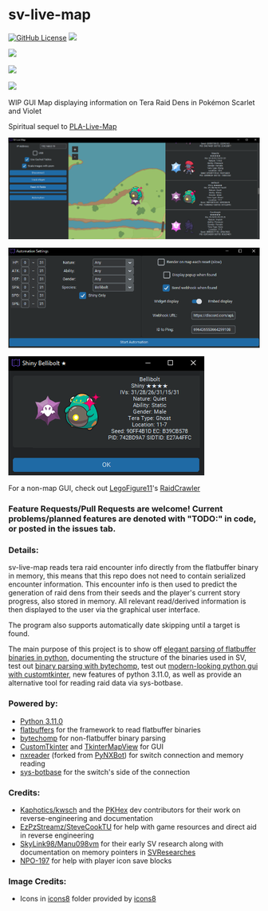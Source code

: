 # sv-live-map
[![GitHub License](https://img.shields.io/github/license/Lincoln-LM/sv-live-map?color=ff69b4)](https://github.com/Lincoln-LM/sv-live-map/blob/master/LICENSE)
[![](https://img.shields.io/github/actions/workflow/status/Lincoln-LM/sv-live-map/main.yml?branch=master)](https://github.com/Lincoln-LM/sv-live-map/actions/workflows/main.yml)

[![](https://img.shields.io/badge/Windows%20Executable-Direct%20Download-blue)](https://nightly.link/Lincoln-LM/sv-live-map/workflows/main/master/windows-build.zip)

[![](https://img.shields.io/badge/Linux%20Executable-Direct%20Download-7c6dbf)](https://nightly.link/Lincoln-LM/sv-live-map/workflows/main/master/linux-build.zip)

[![](https://img.shields.io/badge/Python%20Scripts-Direct%20Download-orange)](https://github.com/Lincoln-LM/sv-live-map/archive/refs/heads/master.zip)

WIP GUI Map displaying information on Tera Raid Dens in Pokémon Scarlet and Violet

Spiritual sequel to [PLA-Live-Map](https://github.com/Lincoln-LM/PLA-Live-Map)

![](./program.png)

![](./automation.png)

![](./popup.png)

For a non-map GUI, check out [LegoFigure11](https://github.com/LegoFigure11)'s [RaidCrawler](https://github.com/LegoFigure11/RaidCrawler)

### Feature Requests/Pull Requests are welcome! Current problems/planned features are denoted with "TODO:" in code, or posted in the issues tab.

### Details:
sv-live-map reads tera raid encounter info directly from the flatbuffer binary in memory, this means that this repo does not need to contain serialized encounter information. 
This encounter info is then used to predict the generation of raid dens from their seeds and the player's current story progress, also stored in memory.
All relevant read/derived information is then displayed to the user via the graphical user interface.

The program also supports automatically date skipping until a target is found.

The main purpose of this project is to show off [elegant parsing of flatbuffer binaries in python](./sv_live_map_core/raid_enemy_table_array.py), documenting the structure of the binaries used in SV, test out [binary parsing with bytechomp](sv_live_map_core/raid_block.py), test out [modern-looking python gui with customtkinter](./main_gui), new features of python 3.11.0, as well as provide an alternative tool for reading raid data via sys-botbase.

### Powered by:
* [Python 3.11.0](https://www.python.org)
* [flatbuffers](https://github.com/google/flatbuffers) for the framework to read flatbuffer binaries
* [bytechomp](https://github.com/AndrewSpittlemeister/bytechomp) for non-flatbuffer binary parsing
* [CustomTkinter](https://github.com/TomSchimansky/CustomTkinter) and [TkinterMapView](https://github.com/TomSchimansky/TkinterMapView) for GUI
* [nxreader](https://github.com/Lincoln-LM/PyNXReader) (forked from [PyNXBot](https://github.com/wwwwwwzx/PyNXBot)) for switch connection and memory reading
* [sys-botbase](https://github.com/olliz0r/sys-botbase/) for the switch's side of the connection

### Credits:
* [Kaphotics/kwsch](https://github.com/kwsch) and the [PKHex](https://github.com/kwsch/PKHeX) dev contributors for their work on reverse-engineering and documentation
* [EzPzStreamz/SteveCookTU](https://github.com/SteveCookTU) for help with game resources and direct aid in reverse engineering
* [SkyLink98/Manu098vm](https://github.com/Manu098vm) for their early SV research along with documentation on memory pointers in [SVResearches](https://github.com/Manu098vm/SVResearches)
* [NPO-197](https://github.com/NPO-197) for help with player icon save blocks

### Image Credits:
* Icons in [icons8](./resources/icons8) folder provided by [icons8](https://icons8.com)
